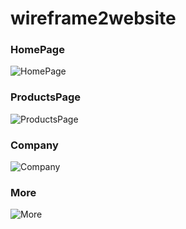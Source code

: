 # wireframe2website
### HomePage
![HomePage](https://user-images.githubusercontent.com/126170946/222133298-6f101eaf-5201-4a82-95c8-c9e82253f0ab.JPG)
### ProductsPage
![ProductsPage](https://user-images.githubusercontent.com/126170946/222134618-856cf2ef-bdca-4577-a819-8233e9011c5e.JPG)

### Company

![Company](https://user-images.githubusercontent.com/126170946/222134428-fb26e70f-cea3-4e49-8ce3-16ba32132605.JPG)
### More

![More](https://user-images.githubusercontent.com/126170946/222134579-c4ac0be5-9a45-46a4-85ae-b82f68ffc9c3.JPG)

